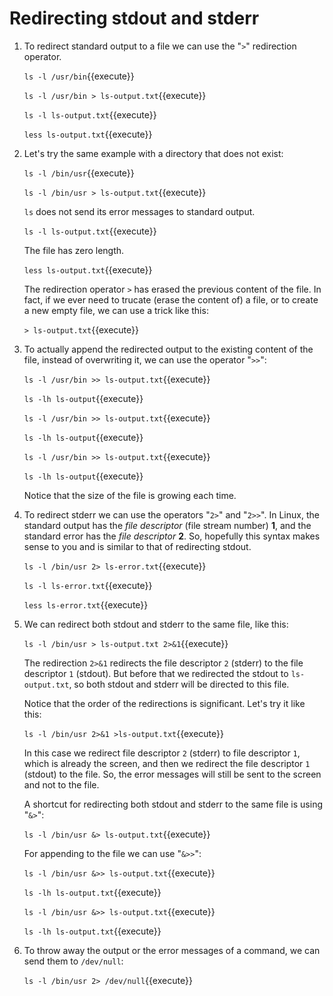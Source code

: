 # Redirecting stdout and stderr

1. To redirect standard output to a file we can use the "`>`"
   redirection operator.

   `ls -l /usr/bin`{{execute}}
   
   `ls -l /usr/bin > ls-output.txt`{{execute}}
   
   `ls -l ls-output.txt`{{execute}}
   
   `less ls-output.txt`{{execute}}
   
2. Let's try the same example with a directory that does not exist:

   `ls -l /bin/usr`{{execute}}
   
   `ls -l /bin/usr > ls-output.txt`{{execute}}
   
   `ls` does not send its error messages to standard output.
   
   `ls -l ls-output.txt`{{execute}}

   The file has zero length.
   
   `less ls-output.txt`{{execute}}
   
   The redirection operator `>` has erased the previous content of the
   file. In fact, if we ever need to trucate (erase the content of) a
   file, or to create a new empty file, we can use a trick like this:
   
   `> ls-output.txt`{{execute}}
   
3. To actually append the redirected output to the existing content of
   the file, instead of overwriting it, we can use the operator
   "`>>`":
   
   `ls -l /usr/bin >> ls-output.txt`{{execute}}
   
   `ls -lh ls-output`{{execute}}
   
   `ls -l /usr/bin >> ls-output.txt`{{execute}}
   
   `ls -lh ls-output`{{execute}}
   
   `ls -l /usr/bin >> ls-output.txt`{{execute}}
   
   `ls -lh ls-output`{{execute}}
   
   Notice that the size of the file is growing each time.
   
4. To redirect stderr we can use the operators "`2>`" and "`2>>`". In
   Linux, the standard output has the _file descriptor_ (file stream
   number) **1**, and the standard error has the _file descriptor_
   **2**. So, hopefully this syntax makes sense to you and is similar
   to that of redirecting stdout.
   
   `ls -l /bin/usr 2> ls-error.txt`{{execute}}
   
   `ls -l ls-error.txt`{{execute}}
   
   `less ls-error.txt`{{execute}}

5. We can redirect both stdout and stderr to the same file, like this:

   `ls -l /bin/usr > ls-output.txt 2>&1`{{execute}}
   
   The redirection `2>&1` redirects the file descriptor `2` (stderr)
   to the file descriptor `1` (stdout). But before that we redirected
   the stdout to `ls-output.txt`, so both stdout and stderr will be
   directed to this file.
   
   Notice that the order of the redirections is significant.  Let's
   try it like this:
   
   `ls -l /bin/usr 2>&1 >ls-output.txt`{{execute}}
   
   In this case we redirect file descriptor `2` (stderr) to file
   descriptor `1`, which is already the screen, and then we redirect
   the file descriptor `1` (stdout) to the file. So, the error
   messages will still be sent to the screen and not to the file.
   
   A shortcut for redirecting both stdout and stderr to the same file
   is using "`&>`":
   
   `ls -l /bin/usr &> ls-output.txt`{{execute}}
   
   For appending to the file we can use "`&>>`":

   `ls -l /bin/usr &>> ls-output.txt`{{execute}}
   
   `ls -lh ls-output.txt`{{execute}}
   
   `ls -l /bin/usr &>> ls-output.txt`{{execute}}
   
   `ls -lh ls-output.txt`{{execute}}

6. To throw away the output or the error messages of a command, we can
   send them to `/dev/null`:
   
   `ls -l /bin/usr 2> /dev/null`{{execute}}
